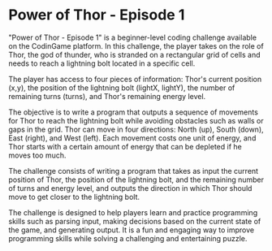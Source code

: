 # Power of Thor - Episode 1

"Power of Thor - Episode 1" is a beginner-level coding challenge available on the CodinGame platform. In this challenge, the player takes on the role of Thor, the god of thunder, who is stranded on a rectangular grid of cells and needs to reach a lightning bolt located in a specific cell.

The player has access to four pieces of information: Thor's current position (x,y), the position of the lightning bolt (lightX, lightY), the number of remaining turns (turns), and Thor's remaining energy level.

The objective is to write a program that outputs a sequence of movements for Thor to reach the lightning bolt while avoiding obstacles such as walls or gaps in the grid. Thor can move in four directions: North (up), South (down), East (right), and West (left). Each movement costs one unit of energy, and Thor starts with a certain amount of energy that can be depleted if he moves too much.

The challenge consists of writing a program that takes as input the current position of Thor, the position of the lightning bolt, and the remaining number of turns and energy level, and outputs the direction in which Thor should move to get closer to the lightning bolt.

The challenge is designed to help players learn and practice programming skills such as parsing input, making decisions based on the current state of the game, and generating output. It is a fun and engaging way to improve programming skills while solving a challenging and entertaining puzzle.
